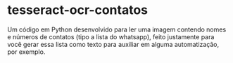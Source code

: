 # tesseract-ocr-contatos
Um código em Python desenvolvido para ler uma imagem contendo nomes e números de contatos (tipo a lista do whatsapp), feito justamente para você gerar essa lista como texto para auxiliar em alguma automatização, por exemplo.
